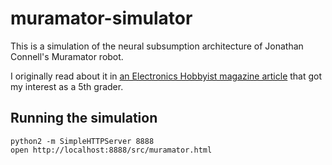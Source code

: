 muramator-simulator
===================

This is a simulation of the neural subsumption architecture of Jonathan Connell's Muramator robot.

I originally read about it in [an Electronics Hobbyist magazine article][1] that got my interest as a 5th grader.

## Running the simulation

    python2 -m SimpleHTTPServer 8888
    open http://localhost:8888/src/muramator.html

[1]: http://www.americanradiohistory.com/Archive-Hobbyist-Specials/Electronics-Hobbyist-1992.pdf
